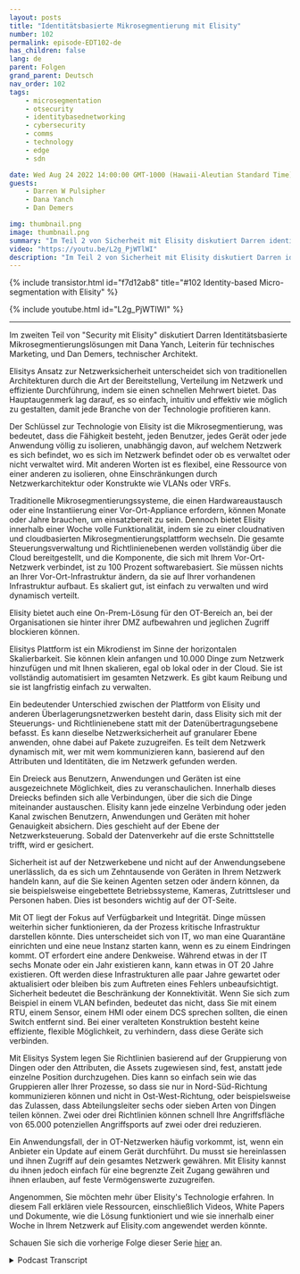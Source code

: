 ```yaml
---
layout: posts
title: "Identitätsbasierte Mikrosegmentierung mit Elisity"
number: 102
permalink: episode-EDT102-de
has_children: false
lang: de
parent: Folgen
grand_parent: Deutsch
nav_order: 102
tags:
    - microsegmentation
    - otsecurity
    - identitybasednetworking
    - cybersecurity
    - comms
    - technology
    - edge
    - sdn

date: Wed Aug 24 2022 14:00:00 GMT-1000 (Hawaii-Aleutian Standard Time)
guests:
    - Darren W Pulsipher
    - Dana Yanch
    - Dan Demers

img: thumbnail.png
image: thumbnail.png
summary: "Im Teil 2 von Sicherheit mit Elisity diskutiert Darren identitätsbasierte Mikrosegmentierungslösungen mit Dana Yanch, Direktorin für technisches Marketing, und Dan Demers, technischer Architekt."
video: "https://youtu.be/L2g_PjWTlWI"
description: "Im Teil 2 von Sicherheit mit Elisity diskutiert Darren identitätsbasierte Mikrosegmentierungslösungen mit Dana Yanch, Direktorin für technisches Marketing, und Dan Demers, technischer Architekt."
---
```


<div>
{% include transistor.html id="f7d12ab8" title="#102 Identity-based Micro-segmentation with Elisity" %}

{% include youtube.html id="L2g_PjWTlWI" %}
</div>

---

Im zweiten Teil von "Security mit Elisity" diskutiert Darren Identitätsbasierte Mikrosegmentierungslösungen mit Dana Yanch, Leiterin für technisches Marketing, und Dan Demers, technischer Architekt.

Elisitys Ansatz zur Netzwerksicherheit unterscheidet sich von traditionellen Architekturen durch die Art der Bereitstellung, Verteilung im Netzwerk und effiziente Durchführung, indem sie einen schnellen Mehrwert bietet. Das Hauptaugenmerk lag darauf, es so einfach, intuitiv und effektiv wie möglich zu gestalten, damit jede Branche von der Technologie profitieren kann.

Der Schlüssel zur Technologie von Elisity ist die Mikrosegmentierung, was bedeutet, dass die Fähigkeit besteht, jeden Benutzer, jedes Gerät oder jede Anwendung völlig zu isolieren, unabhängig davon, auf welchem Netzwerk es sich befindet, wo es sich im Netzwerk befindet oder ob es verwaltet oder nicht verwaltet wird. Mit anderen Worten ist es flexibel, eine Ressource von einer anderen zu isolieren, ohne Einschränkungen durch Netzwerkarchitektur oder Konstrukte wie VLANs oder VRFs.

Traditionelle Mikrosegmentierungssysteme, die einen Hardwareaustausch oder eine Instantiierung einer Vor-Ort-Appliance erfordern, können Monate oder Jahre brauchen, um einsatzbereit zu sein. Dennoch bietet Elisity innerhalb einer Woche volle Funktionalität, indem sie zu einer cloudnativen und cloudbasierten Mikrosegmentierungsplattform wechseln. Die gesamte Steuerungsverwaltung und Richtlinienebenen werden vollständig über die Cloud bereitgestellt, und die Komponente, die sich mit Ihrem Vor-Ort-Netzwerk verbindet, ist zu 100 Prozent softwarebasiert. Sie müssen nichts an Ihrer Vor-Ort-Infrastruktur ändern, da sie auf Ihrer vorhandenen Infrastruktur aufbaut. Es skaliert gut, ist einfach zu verwalten und wird dynamisch verteilt.

Elisity bietet auch eine On-Prem-Lösung für den OT-Bereich an, bei der Organisationen sie hinter ihrer DMZ aufbewahren und jeglichen Zugriff blockieren können.

Elisitys Plattform ist ein Mikrodienst im Sinne der horizontalen Skalierbarkeit. Sie können klein anfangen und 10.000 Dinge zum Netzwerk hinzufügen und mit Ihnen skalieren, egal ob lokal oder in der Cloud. Sie ist vollständig automatisiert im gesamten Netzwerk. Es gibt kaum Reibung und sie ist langfristig einfach zu verwalten.

Ein bedeutender Unterschied zwischen der Plattform von Elisity und anderen Überlagerungsnetzwerken besteht darin, dass Elisity sich mit der Steuerungs- und Richtlinienebene statt mit der Datenübertragungsebene befasst. Es kann dieselbe Netzwerksicherheit auf granularer Ebene anwenden, ohne dabei auf Pakete zuzugreifen. Es teilt dem Netzwerk dynamisch mit, wer mit wem kommunizieren kann, basierend auf den Attributen und Identitäten, die im Netzwerk gefunden werden.

Ein Dreieck aus Benutzern, Anwendungen und Geräten ist eine ausgezeichnete Möglichkeit, dies zu veranschaulichen. Innerhalb dieses Dreiecks befinden sich alle Verbindungen, über die sich die Dinge miteinander austauschen. Elisity kann jede einzelne Verbindung oder jeden Kanal zwischen Benutzern, Anwendungen und Geräten mit hoher Genauigkeit absichern. Dies geschieht auf der Ebene der Netzwerksteuerung. Sobald der Datenverkehr auf die erste Schnittstelle trifft, wird er gesichert.

Sicherheit ist auf der Netzwerkebene und nicht auf der Anwendungsebene unerlässlich, da es sich um Zehntausende von Geräten in Ihrem Netzwerk handeln kann, auf die Sie keinen Agenten setzen oder ändern können, da sie beispielsweise eingebettete Betriebssysteme, Kameras, Zutrittsleser und Personen haben. Dies ist besonders wichtig auf der OT-Seite.

Mit OT liegt der Fokus auf Verfügbarkeit und Integrität. Dinge müssen weiterhin sicher funktionieren, da der Prozess kritische Infrastruktur darstellen könnte. Dies unterscheidet sich von IT, wo man eine Quarantäne einrichten und eine neue Instanz starten kann, wenn es zu einem Eindringen kommt. OT erfordert eine andere Denkweise. Während etwas in der IT sechs Monate oder ein Jahr existieren kann, kann etwas in OT 20 Jahre existieren. Oft werden diese Infrastrukturen alle paar Jahre gewartet oder aktualisiert oder bleiben bis zum Auftreten eines Fehlers unbeaufsichtigt. Sicherheit bedeutet die Beschränkung der Konnektivität. Wenn Sie sich zum Beispiel in einem VLAN befinden, bedeutet das nicht, dass Sie mit einem RTU, einem Sensor, einem HMI oder einem DCS sprechen sollten, die einen Switch entfernt sind. Bei einer veralteten Konstruktion besteht keine effiziente, flexible Möglichkeit, zu verhindern, dass diese Geräte sich verbinden.

Mit Elisitys System legen Sie Richtlinien basierend auf der Gruppierung von Dingen oder den Attributen, die Assets zugewiesen sind, fest, anstatt jede einzelne Position durchzugehen. Dies kann so einfach sein wie das Gruppieren aller Ihrer Prozesse, so dass sie nur in Nord-Süd-Richtung kommunizieren können und nicht in Ost-West-Richtung, oder beispielsweise das Zulassen, dass Abteilungsleiter sechs oder sieben Arten von Dingen teilen können. Zwei oder drei Richtlinien können schnell Ihre Angriffsfläche von 65.000 potenziellen Angriffsports auf zwei oder drei reduzieren.

Ein Anwendungsfall, der in OT-Netzwerken häufig vorkommt, ist, wenn ein Anbieter ein Update auf einem Gerät durchführt. Du musst sie hereinlassen und ihnen Zugriff auf dein gesamtes Netzwerk gewähren. Mit Elisity kannst du ihnen jedoch einfach für eine begrenzte Zeit Zugang gewähren und ihnen erlauben, auf feste Vermögenswerte zuzugreifen.

Angenommen, Sie möchten mehr über Elisity's Technologie erfahren. In diesem Fall erklären viele Ressourcen, einschließlich Videos, White Papers und Dokumente, wie die Lösung funktioniert und wie sie innerhalb einer Woche in Ihrem Netzwerk auf Elisity.com angewendet werden könnte.

Schauen Sie sich die vorherige Folge dieser Serie [hier](episode-EDT101) an.



<details>
<summary> Podcast Transcript </summary>

<p></p>

</details>
